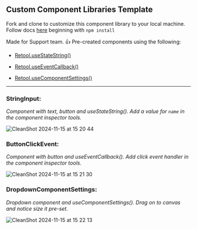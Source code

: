 ## Custom Component Libraries Template

Fork and clone to customize this component library to your local machine. Follow docs [here](https://docs.retool.com/apps/guides/custom/custom-component-libraries#2-install-dependencies) beginning with `npm install`

Made for Support team. 👍 Pre-created components using the following:

- [Retool.useStateString()](https://docs.retool.com/apps/guides/custom/custom-component-libraries#usestate-functions)

- [Retool.useEventCallback()](https://docs.retool.com/apps/guides/custom/custom-component-libraries#retooluseeventcallback)

- [Retool.useComponentSettings()](https://docs.retool.com/apps/guides/custom/custom-component-libraries#retoolusecomponentsettings)

----------------

### StringInput:
*Component with text, button and useStateString(). Add a value for `name` in the component inspector tools.*

![CleanShot 2024-11-15 at 15 20 44](https://github.com/user-attachments/assets/5495120b-83e7-40cc-a6c9-b2f2e2e2eb06)

### ButtonClickEvent:
*Component with button and useEventCallback(). Add click event handler in the component inspector tools.* 

![CleanShot 2024-11-15 at 15 21 30](https://github.com/user-attachments/assets/7c25207e-acea-45cc-9baf-a008bc3f3c23)

### DropdownComponentSettings:
*Dropdown component and useComponentSettings(). Drag on to canvas and notice size it pre-set.*

![CleanShot 2024-11-15 at 15 22 13](https://github.com/user-attachments/assets/4412188e-48cc-417e-9620-119638fd7e3d)
